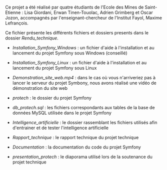 Ce projet a été réalisé par quatre étudiants de l'Ecole des Mines de Saint-Etienne :
Lisa Giordani, Erwan Tinen-Touolac, Adrien Grimberg et Oscar Jozon, accompagnés par l'enseignant-chercheur de l'Institut Fayol, Maxime Lefrançois.


Ce fichier présente les différents fichiers et dossiers presents dans le dossier _Rendu_technique_.


- _Installation_Symfony_Windows_ : un fichier d'aide à l'installation et au lancement du projet Symfony sous Windows (conseillé)
- _Installation_Symfony_Linux_ : un fichier d'aide à l'installation et au lancement du projet Symfony sous Linux
- _Demonstration_site_web.mp4_ : dans le cas où vous n'arriveriez pas à lancer le serveur du projet Symbony, nous avons réalisé une vidéo de démonstration du site web


- _protech_ : le dossier du projet Symfony
- _db_protech.sql_ : les fichiers correspondants aux tables de la base de données MySQL utilisée dans le projet Symfony
- _Intelligence_artificielle_ : le dossier rassemblant les fichiers utilisés afin d'entrainer et de tester l'intelligence artificielle


- _Rapport_technique_ : le rapport technique du projet technique
- _Documentation_ : la documentation du code du projet Symfony
- _presentation_protech_ : le diaporama utilisé lors de la soutenance du projet technique
